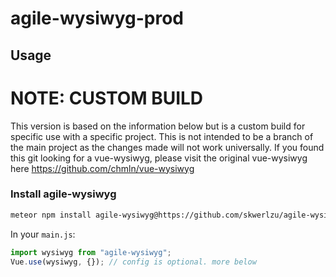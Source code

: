 # agile-wysiwyg-prod
## Usage

<h1>NOTE: CUSTOM BUILD</h1>
<p>This version is based on the information below but is a custom build for specific use with a specific project. This is not intended to be a branch of the main project as the changes made will not work universally.
   If you found this git looking for a vue-wysiwyg, please visit the original vue-wysiwyg here <a href="https://github.com/chmln/vue-wysiwyg">https://github.com/chmln/vue-wysiwyg</a>
</p>

### Install agile-wysiwyg

``` bash
meteor npm install agile-wysiwyg@https://github.com/skwerlzu/agile-wysiwyg-prod.git --save
```

In your `main.js`:

```js
import wysiwyg from "agile-wysiwyg";
Vue.use(wysiwyg, {}); // config is optional. more below
```
